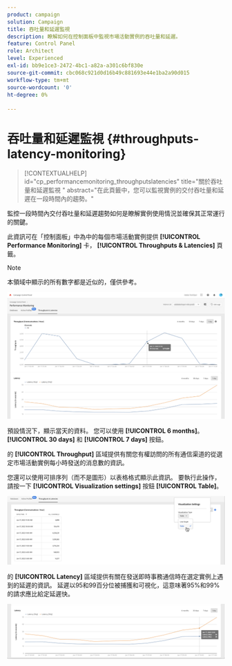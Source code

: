 ```yaml
---
product: campaign
solution: Campaign
title: 吞吐量和延遲監視
description: 瞭解如何在控制面板中監視市場活動實例的吞吐量和延遲。
feature: Control Panel
role: Architect
level: Experienced
exl-id: bb9e1ce3-2472-4bc1-a82a-a301c6bf830e
source-git-commit: cbc068c921d0d16b49c881693e44e1ba2a90d015
workflow-type: tm+mt
source-wordcount: '0'
ht-degree: 0%

---
```


# 吞吐量和延遲監視 {#throughputs-latency-monitoring}

>[!CONTEXTUALHELP]
>id="cp_performancemonitoring_throughputslatencies"
>title="關於吞吐量和延遲監視 "
>abstract="在此頁籤中，您可以監視實例的交付吞吐量和延遲在一段時間內的趨勢。"

監控一段時間內交付吞吐量和延遲趨勢如何是瞭解實例使用情況並確保其正常運行的關鍵。

此資訊可在「控制面板」中為中的每個市場活動實例提供 **[!UICONTROL Performance Monitoring]** 卡， **[!UICONTROL Throughputs & Latencies]** 頁籤。

>[!NOTE]
>
>本領域中顯示的所有數字都是近似的，僅供參考。

![](assets/throughput-latencies-overview.png)

預設情況下，顯示當天的資料。 您可以使用 **[!UICONTROL 6 months]**。 **[!UICONTROL 30 days]** 和 **[!UICONTROL 7 days]** 按鈕。

的 **[!UICONTROL Throughput]** 區域提供有關您有權訪問的所有通信渠道的從選定市場活動實例每小時發送的消息數的資訊。

您還可以使用可排序列（而不是圖形）以表格格式顯示此資訊。 要執行此操作，請按一下 **[!UICONTROL Visualization settings]** 按鈕 **[!UICONTROL Table]**。

![](assets/throughput-latencies-table.png)

的 **[!UICONTROL Latency]** 區域提供有關在發送即時事務通信時在選定實例上遇到的延遲的資訊。 延遲以95和99百分位被捕獲和可視化，這意味著95%和99%的請求應比給定延遲快。

![](assets/throughput-latencies-latency.png)
